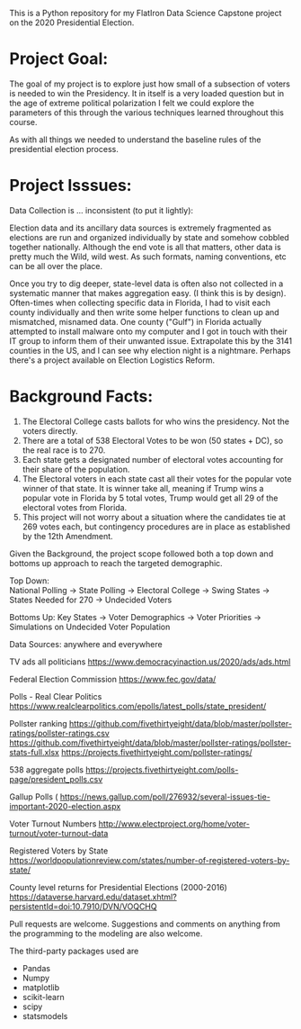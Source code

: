 This is a Python repository for my FlatIron Data Science Capstone project on the 2020 Presidential Election.  

# Project Goal:
The goal of my project is to explore just how small of a subsection of voters is needed to win the Presidency.  It in itself is a very loaded question but in the age of extreme political polarization I felt we could explore the parameters of this through the various techniques learned throughout this course.  

As with all things we needed to understand the baseline rules of the presidential election process.

# Project Isssues:

Data Collection is ... inconsistent (to put it lightly):

Election data and its ancillary data sources is extremely fragmented as elections are run and organized individually by state and somehow cobbled together nationally.  Although the end vote is all that matters, other data is pretty much the Wild, wild west.  As such formats, naming conventions, etc can be all over the place.   

Once you try to dig deeper, state-level data is often also not collected in a systematic manner that makes aggregation easy.  (I think this is by design).  Often-times when collecting specific data in Florida, I had to visit each county individually and then write some helper functions to clean up and mismatched, misnamed data.  One county ("Gulf") in Florida actually attempted to install malware onto my computer and I got in touch with their IT group to inform them of their unwanted issue.  Extrapolate this by the 3141 counties in the US, and I can see why election night is a nightmare.   Perhaps there's a project available on Election Logistics Reform.


# Background Facts:
1. The Electoral College casts ballots for who wins the presidency.  Not the voters directly.  
2. There are a total of 538 Electoral Votes to be won (50 states + DC), so the real race is to 270.
3. Each state gets a designated number of electoral votes accounting for their share of the population.  
4. The Electoral voters in each state cast all their votes for the popular vote winner of that state.   It is winner take all, meaning if Trump wins a popular vote in Florida by 5 total votes, Trump would get all 29 of the electoral votes from Florida.  
5. This project will not worry about a situation where the candidates tie at 269 votes each, but contingency procedures are in place as established by the 12th Amendment.

Given the Background, the project scope followed both a top down and bottoms up approach to reach the targeted demographic.

Top Down:   
National Polling -> State Polling -> Electoral College -> Swing States -> States Needed for 270 -> Undecided Voters

Bottoms Up:
Key States -> Voter Demographics -> Voter Priorities -> Simulations on Undecided Voter Population

Data Sources:
anywhere and everywhere

TV ads all politicians
https://www.democracyinaction.us/2020/ads/ads.html

Federal Election Commission
https://www.fec.gov/data/

Polls - Real Clear Politics
https://www.realclearpolitics.com/epolls/latest_polls/state_president/

Pollster ranking
https://github.com/fivethirtyeight/data/blob/master/pollster-ratings/pollster-ratings.csv
https://github.com/fivethirtyeight/data/blob/master/pollster-ratings/pollster-stats-full.xlsx
https://projects.fivethirtyeight.com/pollster-ratings/

538 aggregate polls
https://projects.fivethirtyeight.com/polls-page/president_polls.csv

Gallup Polls (
https://news.gallup.com/poll/276932/several-issues-tie-important-2020-election.aspx

Voter Turnout Numbers
http://www.electproject.org/home/voter-turnout/voter-turnout-data

Registered Voters by State
https://worldpopulationreview.com/states/number-of-registered-voters-by-state/

County level returns for Presidential Elections (2000-2016)
https://dataverse.harvard.edu/dataset.xhtml?persistentId=doi:10.7910/DVN/VOQCHQ


Pull requests are welcome. Suggestions and comments on anything from the programming to the modeling are also welcome.

The third-party packages used are

- Pandas
- Numpy
- matplotlib
- scikit-learn
- scipy
- statsmodels

